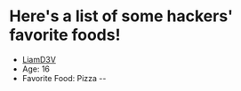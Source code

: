 # Here's a list of some hackers' favorite foods!
- [LiamD3V](https://github.com/LiamD3V)
- Age: 16
- Favorite Food: Pizza
--
